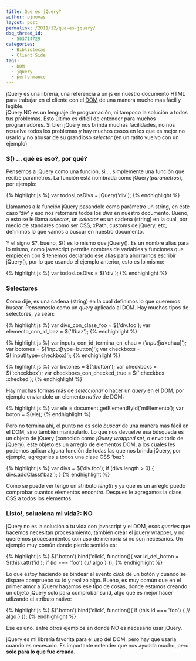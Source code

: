 ```yaml
---
title: Que es jQuery?
author: pjnovas
layout: post
permalink: /2011/12/que-es-jquery/
dsq_thread_id:
  - 503714729
categories:
  - Bibliotecas
  - Client Side
tags:
  - DOM
  - jquery
  - performance
---
```

jQuery es una libreria, una referencia a un js en nuestro documento HTML para trabajar en el cliente con el <a href="http://fernetjs.com/2011/10/introduccion/" title="DOM" target="_blank">DOM</a> de una manera mucho mas fácil y legible.  
jQuery NO es un lenguaje de programación, ni tampoco la solución a todos tus problemas. Esto último es dificil de entender para muchos programadores. Si bien jQuery nos brinda muchas facilidades, no nos resuelve todos los problemas y hay muchos casos en los que es mejor no usarlo y no abusar de su grandioso *selector* (en un ratito vuelvo con un ejemplo)

### $() &#8230; qué es eso?, por qué?

Pensemos a jQuery como una función, si &#8230; simplemente una función que recibe parametros. La función está nombrada como jQuery(*parametros*), por ejemplo:  
<!--more-->

{% highlight js %}
var todosLosDivs = jQuery('div');
 {% endhighlight %}

Llamamos a la función jQuery pasandole como parámetro un string, en éste caso &#8216;div&#8217; y eso nos retornará todos los *divs* en nuestro documento. Bueno, a esto se le llama *selector*, un *selector* es un cadena (string) en la cual, por medio de standares como ser CSS, xPath, customs de jQuery, etc; definimos lo que vamos a buscar en nuestro documento. 

Y el signo $?, bueno, $() es lo mismo que jQuery(). Es un nombre alias para lo mismo, como javascript permite nombres de variables y funciones que empiecen con $ tenemos declarado ese alias para ahorrarnos escribir jQuery(), por lo que usando el ejemplo anterior, esto es lo mismo:

{% highlight js %}
var todosLosDivs = $('div');
 {% endhighlight %}

### Selectores

Como dije, es una cadena (string) en la cual definimos lo que queremos buscar. Pensemoslo como un *query* aplicado al DOM. Hay muchos tipos de selectores, ya sean:

{% highlight js %}
var divs_con_clase_foo = $('div.foo');
var elemento_con_id_baz = $('#baz');
 {% endhighlight %}

{% highlight js %}
var inputs_con_id_termina_en_chau = $('input[id$=chau]');
var botones = $('input[type=button]');
var checkboxs = $('input[type=checkbox]');
 {% endhighlight %}

{% highlight js %}
var botones = $(':button');
var checkboxs = $(':checkbox');
var checkboxs_con_checked_true = $(':checkbox :checked');
 {% endhighlight %}

Hay muchas formas más de *seleccionar* o hacer un *query* en el DOM, por ejemplo enviandole un elemento *nativo* de DOM:

{% highlight js %}
var ele = document.getElementById('miElemento');
var boton = $(ele);
 {% endhighlight %}

Pero no termina ahí, el punto no es solo *buscar* de una manera mas fácil en el DOM, sino también manipularlo. Lo que nos devuelve esa búsqueda es un objeto de jQuery (conocido como *jQuery wrapped set*, o envoltorio de jQuery), este objeto es un arreglo de elementos DOM, a los cuales les podemos aplicar alguna función de todas las que nos brinda jQuery, por ejemplo, agregarles a todos una clase CSS &#8216;baz&#8217;:

{% highlight js %}
var divs = $('div.foo');
if (divs.length > 0) {
    divs.addClass('baz');
}
 {% endhighlight %}

Como se puede ver tengo un atributo *length* y ya que es un arreglo puedo comprobar cuantos elementos encontró. Despues le agregamos la clase CSS a todos los elementos.

### Listo!, soluciona mi vida?: NO

jQuery no es la solución a tu vida con javascript y el DOM, esos *queries* que hacemos necesitan procesamiento, también crear el jquery wrapper, y no queremos procesamientos con uso de memoria si no son necesarios. Un ejemplo muy común donde pierde sentido es:

{% highlight js %}
$('.boton').bind('click', function(){
    var id_del_boton = $(this).attr('id');
    if (id === 'foo') {
       // algo
    }
});
 {% endhighlight %}

Lo que estoy haciendo es bindear el evento *click* de un botón y cuando se dispare compruebo su id y realizo algo. Bueno, es muy común que en el primer amor a jQuery hagamos ese tipo de cosas, donde estamos creando un objeto jQuery solo para comprobar su id, algo que es mejor hacer utlizando el atributo nativo:

{% highlight js %}
$('.boton').bind('click', function(){
    if (this.id === 'foo') {
       // algo
    }
});
 {% endhighlight %}

Ese es uno, entre otros ejemplos en donde NO es necesario usar jQuery.

jQuery es mi librería favorita para el uso del DOM, pero hay que usarla cuando es necesario. Es importante entender que nos ayudda mucho, pero **sólo para lo que fue creada**.